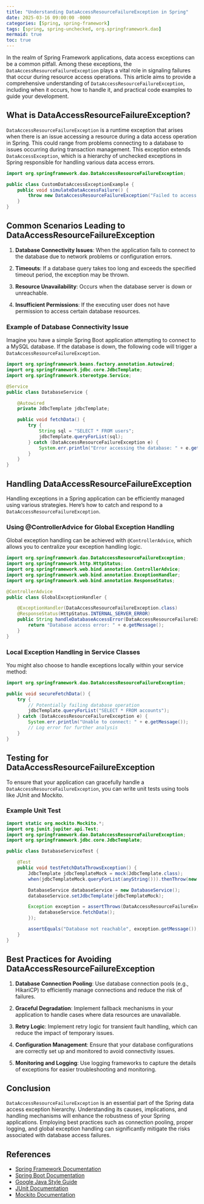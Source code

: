 ```yaml
---
title: "Understanding DataAccessResourceFailureException in Spring"
date: 2025-03-16 09:00:00 -0000
categories: [Spring, spring-framework]
tags: [spring, spring-unchecked, org.springframework.dao]
mermaid: true
toc: true
---
```



In the realm of Spring Framework applications, data access exceptions can be a common pitfall. Among these exceptions, the `DataAccessResourceFailureException` plays a vital role in signaling failures that occur during resource access operations. This article aims to provide a comprehensive understanding of `DataAccessResourceFailureException`, including when it occurs, how to handle it, and practical code examples to guide your development.

## What is DataAccessResourceFailureException?

`DataAccessResourceFailureException` is a runtime exception that arises when there is an issue accessing a resource during a data access operation in Spring. This could range from problems connecting to a database to issues occurring during transaction management. This exception extends `DataAccessException`, which is a hierarchy of unchecked exceptions in Spring responsible for handling various data access errors.

```java
import org.springframework.dao.DataAccessResourceFailureException;

public class CustomDataAccessExceptionExample {
    public void simulateDataAccessFailure() {
        throw new DataAccessResourceFailureException("Failed to access the resource");
    }
}
```

## Common Scenarios Leading to DataAccessResourceFailureException

1. **Database Connectivity Issues**: When the application fails to connect to the database due to network problems or configuration errors.
   
2. **Timeouts**: If a database query takes too long and exceeds the specified timeout period, the exception may be thrown.

3. **Resource Unavailability**: Occurs when the database server is down or unreachable.

4. **Insufficient Permissions**: If the executing user does not have permission to access certain database resources.

### Example of Database Connectivity Issue

Imagine you have a simple Spring Boot application attempting to connect to a MySQL database. If the database is down, the following code will trigger a `DataAccessResourceFailureException`.

```java
import org.springframework.beans.factory.annotation.Autowired;
import org.springframework.jdbc.core.JdbcTemplate;
import org.springframework.stereotype.Service;

@Service
public class DatabaseService {

    @Autowired
    private JdbcTemplate jdbcTemplate;

    public void fetchData() {
        try {
            String sql = "SELECT * FROM users";
            jdbcTemplate.queryForList(sql);
        } catch (DataAccessResourceFailureException e) {
            System.err.println("Error accessing the database: " + e.getMessage());
        }
    }
}
```

## Handling DataAccessResourceFailureException

Handling exceptions in a Spring application can be efficiently managed using various strategies. Here’s how to catch and respond to a `DataAccessResourceFailureException`.

### Using @ControllerAdvice for Global Exception Handling

Global exception handling can be achieved with `@ControllerAdvice`, which allows you to centralize your exception handling logic.

```java
import org.springframework.dao.DataAccessResourceFailureException;
import org.springframework.http.HttpStatus;
import org.springframework.web.bind.annotation.ControllerAdvice;
import org.springframework.web.bind.annotation.ExceptionHandler;
import org.springframework.web.bind.annotation.ResponseStatus;

@ControllerAdvice
public class GlobalExceptionHandler {

    @ExceptionHandler(DataAccessResourceFailureException.class)
    @ResponseStatus(HttpStatus.INTERNAL_SERVER_ERROR)
    public String handleDatabaseAccessError(DataAccessResourceFailureException e) {
        return "Database access error: " + e.getMessage();
    }
}
```

### Local Exception Handling in Service Classes

You might also choose to handle exceptions locally within your service method:

```java
import org.springframework.dao.DataAccessResourceFailureException;

public void secureFetchData() {
    try {
        // Potentially failing database operation
        jdbcTemplate.queryForList("SELECT * FROM accounts");
    } catch (DataAccessResourceFailureException e) {
        System.err.println("Unable to connect: " + e.getMessage());
        // Log error for further analysis
    }
}
```

## Testing for DataAccessResourceFailureException

To ensure that your application can gracefully handle a `DataAccessResourceFailureException`, you can write unit tests using tools like JUnit and Mockito.

### Example Unit Test

```java
import static org.mockito.Mockito.*;
import org.junit.jupiter.api.Test;
import org.springframework.dao.DataAccessResourceFailureException;
import org.springframework.jdbc.core.JdbcTemplate;

public class DatabaseServiceTest {

    @Test
    public void testFetchDataThrowsException() {
        JdbcTemplate jdbcTemplateMock = mock(JdbcTemplate.class);
        when(jdbcTemplateMock.queryForList(anyString())).thenThrow(new DataAccessResourceFailureException("Database not reachable"));

        DatabaseService databaseService = new DatabaseService();
        databaseService.setJdbcTemplate(jdbcTemplateMock);

        Exception exception = assertThrows(DataAccessResourceFailureException.class, () -> {
            databaseService.fetchData();
        });

        assertEquals("Database not reachable", exception.getMessage());
    }
}
```

## Best Practices for Avoiding DataAccessResourceFailureException

1. **Database Connection Pooling**: Use database connection pools (e.g., HikariCP) to efficiently manage connections and reduce the risk of failures.

2. **Graceful Degradation**: Implement fallback mechanisms in your application to handle cases where data resources are unavailable.

3. **Retry Logic**: Implement retry logic for transient fault handling, which can reduce the impact of temporary issues.

4. **Configuration Management**: Ensure that your database configurations are correctly set up and monitored to avoid connectivity issues.

5. **Monitoring and Logging**: Use logging frameworks to capture the details of exceptions for easier troubleshooting and monitoring.

## Conclusion

`DataAccessResourceFailureException` is an essential part of the Spring data access exception hierarchy. Understanding its causes, implications, and handling mechanisms will enhance the robustness of your Spring applications. Employing best practices such as connection pooling, proper logging, and global exception handling can significantly mitigate the risks associated with database access failures.

## References

- [Spring Framework Documentation](https://docs.spring.io/spring-framework/docs/current/reference/html/data-access.html)
- [Spring Boot Documentation](https://docs.spring.io/spring-boot/docs/current/reference/htmlsingle/)
- [Google Java Style Guide](https://google.github.io/styleguide/jsguide.html)
- [JUnit Documentation](https://junit.org/junit5/docs/current/user-guide/)
- [Mockito Documentation](https://site.mockito.org/)